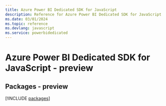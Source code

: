 ```yaml
---
title: Azure Power BI Dedicated SDK for JavaScript
description: Reference for Azure Power BI Dedicated SDK for JavaScript
ms.date: 03/01/2024
ms.topic: reference
ms.devlang: javascript
ms.service: powerbidedicated
---
```

# Azure Power BI Dedicated SDK for JavaScript - preview
## Packages - preview
[!INCLUDE [packages](power-bi-dedicated-index.md)]